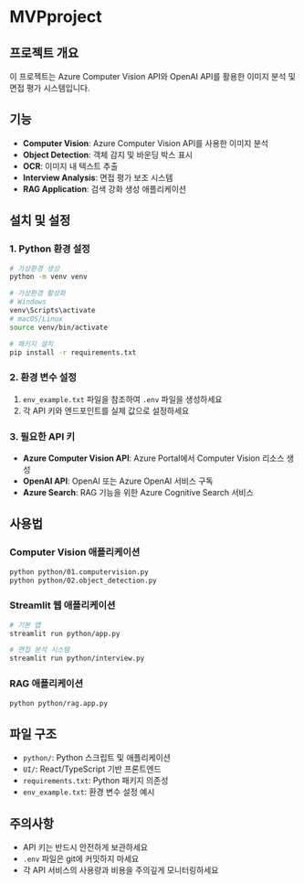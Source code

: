 # MVPproject

## 프로젝트 개요
이 프로젝트는 Azure Computer Vision API와 OpenAI API를 활용한 이미지 분석 및 면접 평가 시스템입니다.

## 기능
- **Computer Vision**: Azure Computer Vision API를 사용한 이미지 분석
- **Object Detection**: 객체 감지 및 바운딩 박스 표시
- **OCR**: 이미지 내 텍스트 추출
- **Interview Analysis**: 면접 평가 보조 시스템
- **RAG Application**: 검색 강화 생성 애플리케이션

## 설치 및 설정

### 1. Python 환경 설정
```bash
# 가상환경 생성
python -m venv venv

# 가상환경 활성화
# Windows
venv\Scripts\activate
# macOS/Linux
source venv/bin/activate

# 패키지 설치
pip install -r requirements.txt
```

### 2. 환경 변수 설정
1. `env_example.txt` 파일을 참조하여 `.env` 파일을 생성하세요
2. 각 API 키와 엔드포인트를 실제 값으로 설정하세요

### 3. 필요한 API 키
- **Azure Computer Vision API**: Azure Portal에서 Computer Vision 리소스 생성
- **OpenAI API**: OpenAI 또는 Azure OpenAI 서비스 구독
- **Azure Search**: RAG 기능을 위한 Azure Cognitive Search 서비스

## 사용법

### Computer Vision 애플리케이션
```bash
python python/01.computervision.py
python python/02.object_detection.py
```

### Streamlit 웹 애플리케이션
```bash
# 기본 앱
streamlit run python/app.py

# 면접 분석 시스템
streamlit run python/interview.py
```

### RAG 애플리케이션
```bash
python python/rag.app.py
```

## 파일 구조
- `python/`: Python 스크립트 및 애플리케이션
- `UI/`: React/TypeScript 기반 프론트엔드
- `requirements.txt`: Python 패키지 의존성
- `env_example.txt`: 환경 변수 설정 예시

## 주의사항
- API 키는 반드시 안전하게 보관하세요
- `.env` 파일은 git에 커밋하지 마세요
- 각 API 서비스의 사용량과 비용을 주의깊게 모니터링하세요 